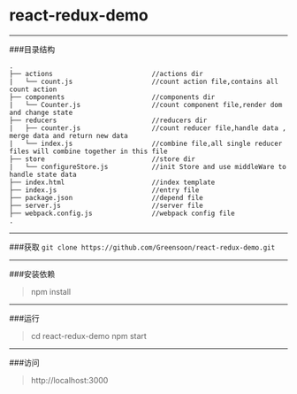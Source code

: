 # react-redux-demo
***
###目录结构

```
.
├── actions                         //actions dir
|   └── count.js                    //count action file,contains all count action
├── components                      //components dir
|   └── Counter.js                  //count component file,render dom and change state
├── reducers                        //reducers dir
|   ├── counter.js                  //count reducer file,handle data , merge data and return new data
|   └── index.js                    //combine file,all single reducer files will combine together in this file
├── store                           //store dir
|   └── configureStore.js           //init Store and use middleWare to handle state data   
├── index.html                      //index template
├── index.js                        //entry file
├── package.json                    //depend file
├── server.js                       //server file
├── webpack.config.js               //webpack config file
.
```

***
###获取
`git clone https://github.com/Greensoon/react-redux-demo.git`

---

###安装依赖
>npm install

***

###运行
>cd react-redux-demo
>npm start

***

###访问
>http://localhost:3000
